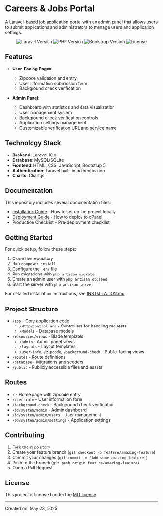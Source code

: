 # Careers & Jobs Portal

A Laravel-based job application portal with an admin panel that allows users to submit applications and administrators to manage users and application settings.

<p align="center">
  <img src="https://img.shields.io/badge/Laravel-10.x-red" alt="Laravel Version">
  <img src="https://img.shields.io/badge/PHP-8.1+-blue" alt="PHP Version">
  <img src="https://img.shields.io/badge/Bootstrap-5.3-purple" alt="Bootstrap Version">
  <img src="https://img.shields.io/badge/License-MIT-green" alt="License">
</p>

## Features

- **User-Facing Pages**:
  - Zipcode validation and entry
  - User information submission form
  - Background check verification
  
- **Admin Panel**:
  - Dashboard with statistics and data visualization
  - User management system
  - Background check verification controls
  - Application settings management
  - Customizable verification URL and service name

## Technology Stack

- **Backend**: Laravel 10.x
- **Database**: MySQL/SQLite
- **Frontend**: HTML, CSS, JavaScript, Bootstrap 5
- **Authentication**: Laravel built-in authentication
- **Charts**: Chart.js

## Documentation

This repository includes several documentation files:

- [Installation Guide](./INSTALLATION.md) - How to set up the project locally
- [Deployment Guide](./DEPLOYMENT_GUIDE.md) - How to deploy to cPanel
- [Production Checklist](./PRODUCTION_CHECKLIST.md) - Pre-deployment checklist

## Getting Started

For quick setup, follow these steps:

1. Clone the repository
2. Run `composer install`
3. Configure the `.env` file
4. Run migrations with `php artisan migrate`
5. Create an admin user with `php artisan db:seed`
6. Start the server with `php artisan serve`

For detailed installation instructions, see [INSTALLATION.md](./INSTALLATION.md).

## Project Structure

- `/app` - Core application code
  - `/Http/Controllers` - Controllers for handling requests
  - `/Models` - Database models
- `/resources/views` - Blade templates
  - `/admin` - Admin panel views
  - `/layouts` - Layout templates
  - `/user-info`, `/zipcode`, `/background-check` - Public-facing views
- `/routes` - Route definitions
- `/database` - Migrations and seeders
- `/public` - Publicly accessible files and assets

## Routes

- `/` - Home page with zipcode entry
- `/user-info` - User information form
- `/background-check` - Background check verification
- `/bd/system/admin` - Admin dashboard
- `/bd/system/admin/users` - User management
- `/bd/system/admin/settings` - Application settings

## Contributing

1. Fork the repository
2. Create your feature branch (`git checkout -b feature/amazing-feature`)
3. Commit your changes (`git commit -m 'Add some amazing feature'`)
4. Push to the branch (`git push origin feature/amazing-feature`)
5. Open a Pull Request

## License

This project is licensed under the [MIT license](https://opensource.org/licenses/MIT).

---

Created on: May 23, 2025
